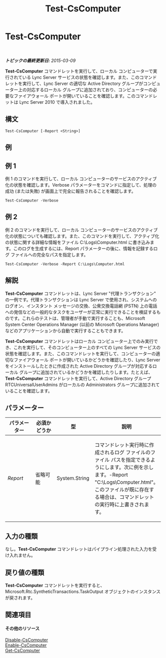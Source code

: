 ﻿---
title: Test-CsComputer
TOCTitle: Test-CsComputer
ms:assetid: 0b33d951-510d-445c-9b01-c6431fda6d47
ms:mtpsurl: https://technet.microsoft.com/ja-jp/library/Gg398162(v=OCS.15)
ms:contentKeyID: 48271235
ms.date: 05/19/2016
mtps_version: v=OCS.15
ms.translationtype: HT
---

# Test-CsComputer

 

_**トピックの最終更新日:** 2015-03-09_

**Test-CsComputer** コマンドレットを実行して、ローカル コンピューターで実行されている Lync Server サービスの状態を確認します。また、このコマンドレットを実行して、Lync Server の適切な Active Directory グループがコンピューター上の対応するローカル グループに追加されており、コンピューターの必要なファイアウォール ポートが開いていることを確認します。このコマンドレットは Lync Server 2010 で導入されました。

## 構文

    Test-CsComputer [-Report <String>]

## 例

## 例 1

例 1 のコマンドを実行して、ローカル コンピューターのサービスのアクティブ化の状態を確認します。Verbose パラメーターをコマンドに指定して、処理の成功 (または失敗) が画面上で完全に報告されることを確認します。

    Test-CsComputer -Verbose

## 例 2

例 2 のコマンドを実行して、ローカル コンピューターのサービスのアクティブ化の状態についても確認します。また、このコマンドを実行して、アクティブ化の状態に関する詳細な情報をファイル C:\\Logs\\Computer.html に書き込みます。このログを生成するには、Report パラメーターの後に、情報を記録するログ ファイルへの完全なパスを指定します。

    Test-CsComputer -Verbose -Report C:\Logs\Computer.html

## 解説

**Test-CsComputer** コマンドレットは、Lync Server "代理トランザクション" の一例です。代理トランザクションは Lync Server で使用され、システムへのログオン、インスタント メッセージの交換、公衆交換電話網 (PSTN) 上の電話への発信などの一般的なタスクをユーザーが正常に実行できることを検証するものです。これらのテストは、管理者が手動で実行することも、Microsoft System Center Operations Manager (以前の Microsoft Operations Manager) などのアプリケーションから自動で実行することもできます。

**Test-CsComputer** コマンドレットはローカル コンピューター上でのみ実行でき、これを実行して、そのコンピューター上のすべての Lync Server サービスの状態を確認します。また、このコマンドレットを実行して、コンピューターの適切なファイアウォール ポートが開いているかどうかを確認したり、Lync Server をインストールしたときに作成された Active Directory グループが対応するローカル グループに追加されているかどうかを確認したりします。たとえば、**Test-CsComputer** コマンドレットを実行して、Active Directory グループ RTCUniversalUserAdmins がローカルの Administrators グループに追加されていることを確認します。

## パラメーター


<table>
<colgroup>
<col style="width: 25%" />
<col style="width: 25%" />
<col style="width: 25%" />
<col style="width: 25%" />
</colgroup>
<thead>
<tr class="header">
<th>パラメーター</th>
<th>必須かどうか</th>
<th>型</th>
<th>説明</th>
</tr>
</thead>
<tbody>
<tr class="odd">
<td><p><em>Report</em></p></td>
<td><p>省略可能</p></td>
<td><p>System.String</p></td>
<td><p>コマンドレット実行時に作成されるログ ファイルのファイル パスを指定できるようにします。次に例を示します。-Report &quot;C:\Logs\Computer.html&quot;。このファイルが既に存在する場合は、コマンドレットの実行時に上書きされます。</p></td>
</tr>
</tbody>
</table>


## 入力の種類

なし。**Test-CsComputer** コマンドレットはパイプライン処理された入力を受け入れません。

## 戻り値の種類

**Test-CsComputer** コマンドレットを実行すると、Microsoft.Rtc.SyntheticTransactions.TaskOutput オブジェクトのインスタンスが戻されます。

## 関連項目

#### その他のリソース

[Disable-CsComputer](disable-cscomputer.md)  
[Enable-CsComputer](enable-cscomputer.md)  
[Get-CsComputer](get-cscomputer.md)

